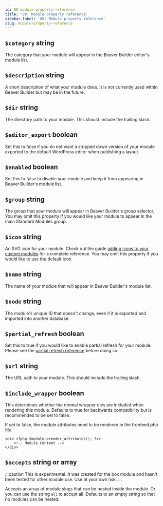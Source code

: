 ```yaml
---
id: 08-module-property-reference
title: '08: Module property reference'
sidebar_label: '08: Module property reference'
slug: module-property-reference
---
```



## `$category` string

The category that your module will appear in the Beaver Builder editor's
module list.

## `$description` string

A short description of what your module does. It is not currently used within
Beaver Builder but may be in the future.

## `$dir` string

The directory path to your module. This should include the trailing slash.

## `$editor_export` boolean

Set this to false if you do not want a stripped down version of your module
exported to the default WordPress editor when publishing a layout.

## `$enabled` boolean

Set this to false to disable your module and keep it from appearing in Beaver
Builder's module list.

## `$group` string

The group that your module will appear in Beaver Builder's group selector. You
may omit this property if you would like your module to appear in the main
Standard Modules group.

## `$icon` string

An SVG icon for your module. Check out the guide [adding icons to your custom modules](/beaver-builder/developer/tutorials-guides/add-icons-to-your-custom-modules.md) for a complete reference. You may omit this property if you would
like to use the default icon.

## `$name` string

The name of your module that will appear in Beaver Builder's module list.

## `$node` string

The module's unique ID that doesn't change, even if it is exported and
imported into another database.

## `$partial_refresh` boolean

Set this to true if you would like to enable partial refresh for your module.
Please see the [partial refresh reference](17-partial-refresh-reference.md) before doing so.

## `$url` string

The URL path to your module. This should include the trailing slash.

## `$include_wrapper` boolean
This determines whether the normal wrapper divs are included when rendering this module.  Defaults to true for backwards compatibility but is recommended to be set to false.

If set to false, the module attributes need to be rendered in the frontend.php file.

```
<div <?php $module->render_attributes(); ?>>
	<!-- Module Content -->
</div>
```

## `$accepts` string or array
:::caution
This is experimental.  It was created for the box module and hasn't been tested for other module use. Use at your own risk.
:::

Accepts an array of module slugs that can be nested inside the module.  Or you can use the string `all` to accept all.  Defaults to an empty string so that no modules can be nested.
